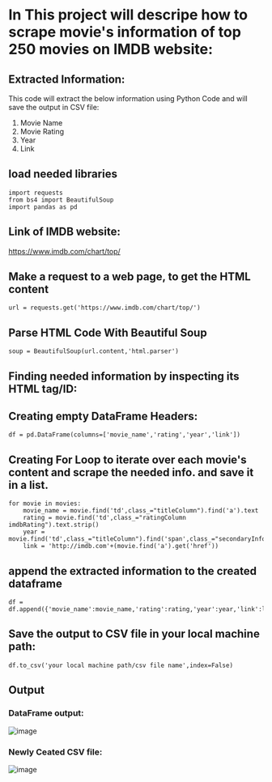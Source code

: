 # In This project will descripe how to scrape movie's information of top 250 movies on IMDB website:

## Extracted Information:
This code will extract the below information using Python Code and will save the output in CSV file:
1. Movie Name
2. Movie Rating
3. Year
4. Link
	
## load needed libraries

	import requests
	from bs4 import BeautifulSoup
	import pandas as pd

## Link of IMDB website:
https://www.imdb.com/chart/top/

## Make a request to a web page, to get the HTML content
	url = requests.get('https://www.imdb.com/chart/top/')

## Parse HTML Code With Beautiful Soup
	soup = BeautifulSoup(url.content,'html.parser')

## Finding needed information by inspecting its HTML tag/ID:
## Creating empty DataFrame Headers:
	df = pd.DataFrame(columns=['movie_name','rating','year','link'])

## Creating For Loop to iterate over each movie's content and scrape the needed info. and save it in a list.
	for movie in movies:
	    movie_name = movie.find('td',class_="titleColumn").find('a').text
	    rating = movie.find('td',class_="ratingColumn imdbRating").text.strip()
	    year = movie.find('td',class_="titleColumn").find('span',class_="secondaryInfo").text.replace('(','').replace(')','')
	    link = 'http://imdb.com'+(movie.find('a').get('href'))
    
## append the extracted information to the created dataframe
	df = df.append({'movie_name':movie_name,'rating':rating,'year':year,'link':link},ignore_index=True)

## Save the output to CSV file in your local machine path:
	df.to_csv('your local machine path/csv file name',index=False)

## Output
### DataFrame output:
![image](https://user-images.githubusercontent.com/109844538/180596413-6d74d6b1-75a9-4412-b5e5-edbbf1574c44.png)

### Newly Ceated CSV file:
![image](https://user-images.githubusercontent.com/109844538/180596463-dc354b3a-feaa-47d6-9088-7a59337a6184.png)

